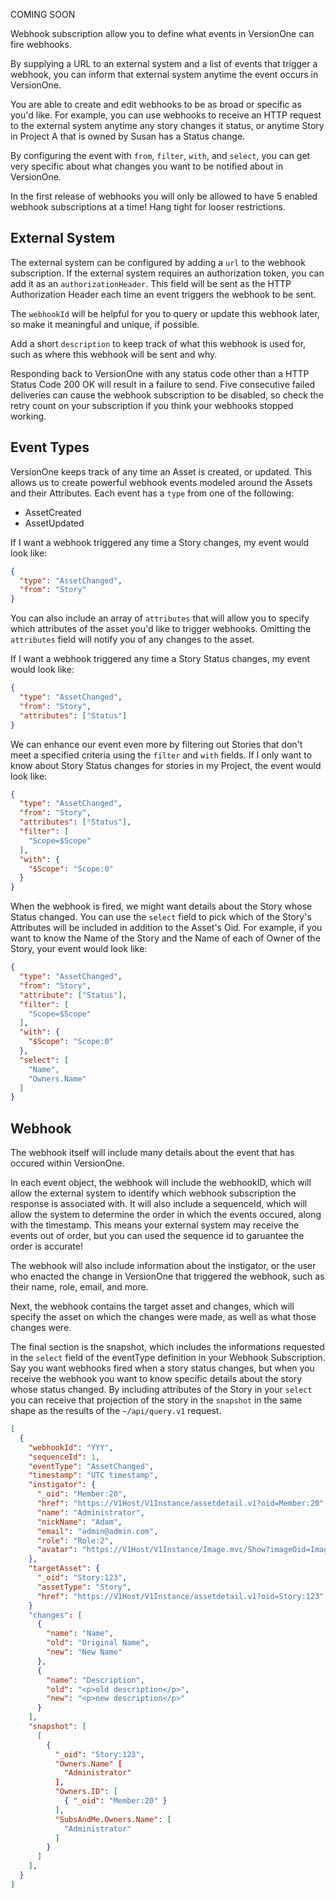 <span class="badge">COMING SOON</span>

Webhook subscription allow you to define what events in VersionOne can fire webhooks.

By supplying a URL to an external system and a list of events that trigger a webhook, you can inform that external system anytime the event occurs in VersionOne.  

You are able to create and edit webhooks to be as broad or specific as you'd like. For example, you can use webhooks to receive an HTTP request to the external system anytime any story changes it status, or anytime Story in Project A that is owned by Susan has a Status change.

By configuring the event with `from`, `filter`, `with`, and `select`, you can get very specific about what changes you want to be notified about in VersionOne.

<aside class="notice">
    <div class="content">
        In the first release of webhooks you will only be allowed to have 5 enabled webhook subscriptions at a time! Hang tight for looser restrictions.
    </div>
</aside>

## External System

The external system can be configured by adding a `url` to the webhook subscription.
If the external system requires an authorization token, you can add it as an `authorizationHeader`. This field will be sent as the HTTP Authorization Header each time an event triggers the webhook to be sent.

The `webhookId` will be helpful for you to query or update this webhook later, so make it meaningful and unique, if possible.

Add a short `description` to keep track of what this webhook is used for, such as where this webhook will be sent and why.

<aside class="notice">
    <div class="content">
        Responding back to VersionOne with any status code other than a HTTP Status Code 200 OK will result in a failure to send. Five consecutive failed deliveries can cause the webhook subscription to be disabled, so check the retry count on your subscription if you think your webhooks stopped working.
    </div>
</aside>

## Event Types

VersionOne keeps track of any time an Asset is created, or updated. This allows us to create powerful webhook events modeled around the Assets and their Attributes. Each event has a `type` from one of the following:

* AssetCreated
* AssetUpdated

If I want a webhook triggered any time a Story changes, my event would look like:

```json
{
  "type": "AssetChanged",
  "from": "Story"
}
```

You can also include an array of `attributes` that will allow you to specify which attributes of the asset you'd like to trigger webhooks. Omitting the `attributes` field will notify you of any changes to the asset. 


If I want a webhook triggered any time a Story Status changes, my event would look like:

```json
{
  "type": "AssetChanged",
  "from": "Story",
  "attributes": ["Status"]
}
```

We can enhance our event even more by filtering out Stories that don't meet a specified criteria using the `filter` and `with` fields. If I only want to know about Story Status changes for stories in my Project, the event would look like:

```json
{
  "type": "AssetChanged",
  "from": "Story",
  "attributes": ["Status"],
  "filter": [
    "Scope=$Scope"
  ],
  "with": {
    "$Scope": "Scope:0"
  }
}
```

When the webhook is fired, we might want details about the Story whose Status changed. You can use the `select` field to pick which of the Story's Attributes will be included in addition to the Asset's Oid. For example, if you want to know the Name of the Story and the Name of each of Owner of the Story, your event would look like:

```json
{
  "type": "AssetChanged",
  "from": "Story",
  "attribute": ["Status"],
  "filter": [
    "Scope=$Scope"
  ],
  "with": {
    "$Scope": "Scope:0"
  },
  "select": [
    "Name",
    "Owners.Name"
  ]
}
```

## Webhook

The webhook itself will include many details about the event that has occured within VersionOne. 

In each event object, the webhook will include the webhookID, which will allow the external system to identify which webhook subscription the response is associated with. It will also include a sequenceId, which will allow the system to determine the order in which the events occured, along with the timestamp. This means your external system may receive the events out of order, but you can used the sequence id to garuantee the order is accurate!

The webhook will also include information about the instigator, or the user who enacted the change in VersionOne that triggered the webhook, such as their name, role, email, and more. 

Next, the webhook contains the target asset and changes, which will specify the asset on which the changes were made, as well as what those changes were. 

The final section is the snapshot, which includes the informations requested in the `select` field of the eventType definition in your Webhook Subscription. Say you want webhooks fired when a story status changes, but when you receive the webhook you want to know specific details about the story whose status changed. By including attributes of the Story in your `select` you can receive that projection of the story in the `snapshot` in the same shape as the results of the `~/api/query.v1` request.

```json
[
  {
    "webhookId": "YYY",
    "sequenceId": 1,
    "eventType": "AssetChanged",
    "timestamp": "UTC timestamp",
    "instigator": {
      "_oid": "Member:20",
      "href": "https://V1Host/V1Instance/assetdetail.v1?oid=Member:20",
      "name": "Administrator",
      "nickName": "Adam",
      "email": "admin@admin.com",
      "role": "Role:2",
      "avatar": "https://V1Host/V1Instance/Image.mvc/Show?imageOid=Image:192923"
    },
    "targetAsset": {
      "_oid": "Story:123",
      "assetType": "Story",
      "href": "https://V1Host/V1Instance/assetdetail.v1?oid=Story:123",
    }
    "changes": [
      {
        "name": "Name",
        "old": "Original Name",
        "new": "New Name"
      },
      {
        "name": "Description",
        "old": "<p>old description</p>",
        "new": "<p>new description</p>"
      }
    ],
    "snapshot": [
      [
        {
          "_oid": "Story:123",
          "Owners.Name" [
            "Administrator"
          ],
          "Owners.ID": [
            { "_oid": "Member:20" }
          ],
          "SubsAndMe.Owners.Name": [
            "Administrator"
          ]
        }
      ]
    ],
  }
]
```
